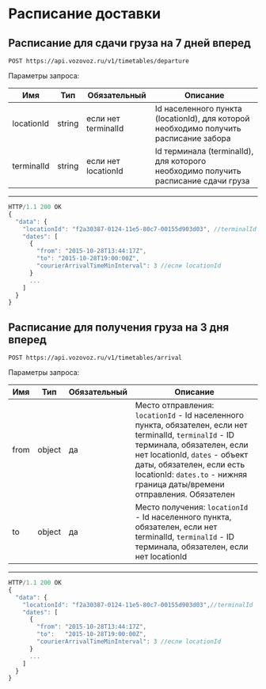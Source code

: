 # Расписание доставки

## Расписание для сдачи груза на 7 дней вперед

`POST https://api.vozovoz.ru/v1/timetables/departure`

Параметры запроса:

Имя | Тип | Обязательный | Описание
--- | --- | ------------ | --------
locationId | string | если нет terminalId | Id населенного пункта (locationId), для которой необходимо получить расписание забора
terminalId | string | если нет locationId | ld терминала (terminalId), для которого необходимо получить расписание сдачи груза

---

```js
HTTP/1.1 200 OK
{
  "data": {
    "locationId": "f2a30387-0124-11e5-80c7-00155d903d03", //terminalId
    "dates": [
      {
        "from": "2015-10-28T13:44:17Z",
        "to": "2015-10-28T19:00:00Z",
        "courierArrivalTimeMinInterval": 3 //если locationId
      }
      ...
    ]
  }
}
```

## Расписание для получения груза на 3 дня вперед

`POST https://api.vozovoz.ru/v1/timetables/arrival`

Параметры запроса:

Имя | Тип | Обязательный | Описание
--- | --- | ------------ | --------
from | object | да | Место отправления: `locationId` - Id населенного пункта, обязателен, если нет terminalId, `terminalId` - ID терминала, обязателен, если нет locationId, `dates` - объект даты, обязателен, если есть locationId: `dates.to` - нижняя граница даты/времени отправления. Обязателен
to | object | да | Место получения: `locationId` - Id населенного пункта, обязателен, если нет terminalId, `terminalId` - ID терминала, обязателен, если нет locationId

---

```js
HTTP/1.1 200 OK
{
  "data": {
    "locationId": "f2a30387-0124-11e5-80c7-00155d903d03",//terminalId
    "dates": [
      {
        "from": "2015-10-28T13:44:17Z",
        "to":   "2015-10-28T19:00:00Z",
        "courierArrivalTimeMinInterval": 3 //если locationId
      }
      ...
    ]
  }
}
```
